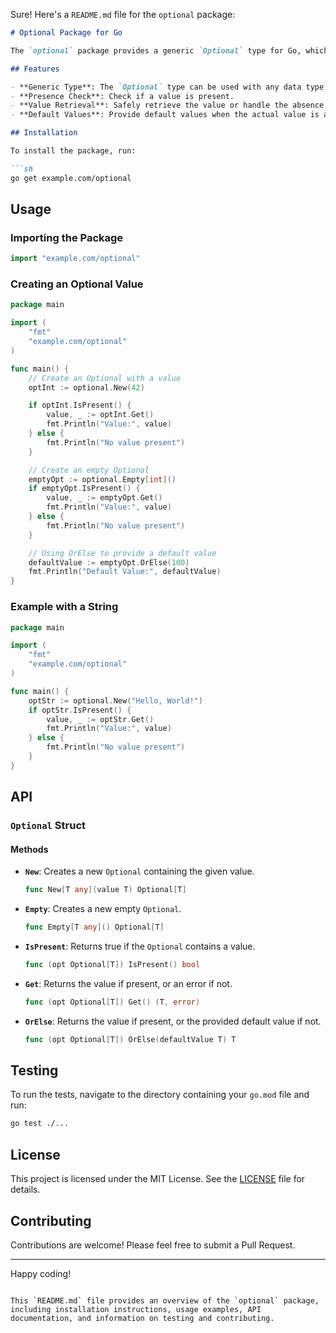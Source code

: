 Sure! Here's a `README.md` file for the `optional` package:

```markdown
# Optional Package for Go

The `optional` package provides a generic `Optional` type for Go, which represents a value that may or may not be present. This can be useful for handling optional values in a type-safe way.

## Features

- **Generic Type**: The `Optional` type can be used with any data type.
- **Presence Check**: Check if a value is present.
- **Value Retrieval**: Safely retrieve the value or handle the absence of a value.
- **Default Values**: Provide default values when the actual value is absent.

## Installation

To install the package, run:

```sh
go get example.com/optional
```

## Usage

### Importing the Package

```go
import "example.com/optional"
```

### Creating an Optional Value

```go
package main

import (
    "fmt"
    "example.com/optional"
)

func main() {
    // Create an Optional with a value
    optInt := optional.New(42)

    if optInt.IsPresent() {
        value, _ := optInt.Get()
        fmt.Println("Value:", value)
    } else {
        fmt.Println("No value present")
    }

    // Create an empty Optional
    emptyOpt := optional.Empty[int]()
    if emptyOpt.IsPresent() {
        value, _ := emptyOpt.Get()
        fmt.Println("Value:", value)
    } else {
        fmt.Println("No value present")
    }

    // Using OrElse to provide a default value
    defaultValue := emptyOpt.OrElse(100)
    fmt.Println("Default Value:", defaultValue)
}
```

### Example with a String

```go
package main

import (
    "fmt"
    "example.com/optional"
)

func main() {
    optStr := optional.New("Hello, World!")
    if optStr.IsPresent() {
        value, _ := optStr.Get()
        fmt.Println("Value:", value)
    } else {
        fmt.Println("No value present")
    }
}
```

## API

### `Optional` Struct

#### Methods

- **`New`**: Creates a new `Optional` containing the given value.
  ```go
  func New[T any](value T) Optional[T]
  ```

- **`Empty`**: Creates a new empty `Optional`.
  ```go
  func Empty[T any]() Optional[T]
  ```

- **`IsPresent`**: Returns true if the `Optional` contains a value.
  ```go
  func (opt Optional[T]) IsPresent() bool
  ```

- **`Get`**: Returns the value if present, or an error if not.
  ```go
  func (opt Optional[T]) Get() (T, error)
  ```

- **`OrElse`**: Returns the value if present, or the provided default value if not.
  ```go
  func (opt Optional[T]) OrElse(defaultValue T) T
  ```

## Testing

To run the tests, navigate to the directory containing your `go.mod` file and run:

```sh
go test ./...
```

## License

This project is licensed under the MIT License. See the [LICENSE](LICENSE) file for details.

## Contributing

Contributions are welcome! Please feel free to submit a Pull Request.

---

Happy coding!
```

This `README.md` file provides an overview of the `optional` package, including installation instructions, usage examples, API documentation, and information on testing and contributing.
